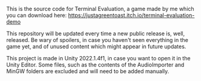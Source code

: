 This is the source code for Terminal Evaluation, a game made by me which you can download here:
https://justagreentoast.itch.io/terminal-evaluation-demo

This repository will be updated every time a new public release is, well, released. Be wary of spoilers, in case you haven't seen everything in the game yet, and of unused content which might appear in future updates.

This project is made in Unity 2022.1.4f1, in case you want to open it in the Unity Editor. Some files, such as the contents of the AudioImporter and MinGW folders are excluded and will need to be added manually.
